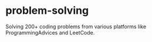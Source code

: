 # problem-solving
Solving 200+ coding problems from various platforms like ProgrammingAdvices and LeetCode.
